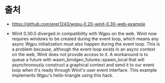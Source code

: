 # 출처

- https://github.com/erer1243/wgpu-0.20-winit-0.30-web-example

- Winit 0.30.0 diverged in compatibility with Wgpu on the web. Winit now requires windows to be created during the event loop, which means any async Wgpu initialization must also happen during the event loop. This is a problem because, although the event loop exists in an async context on the web, Winit does not provide access to it. A workaround is to queue a future with wasm_bindgen_futures::spawn_local that will asynchronously construct a graphical context and send it to our event loop when it's ready through Winit's user event interface. This example implements Wgpu's hello-triangle using this hack.


